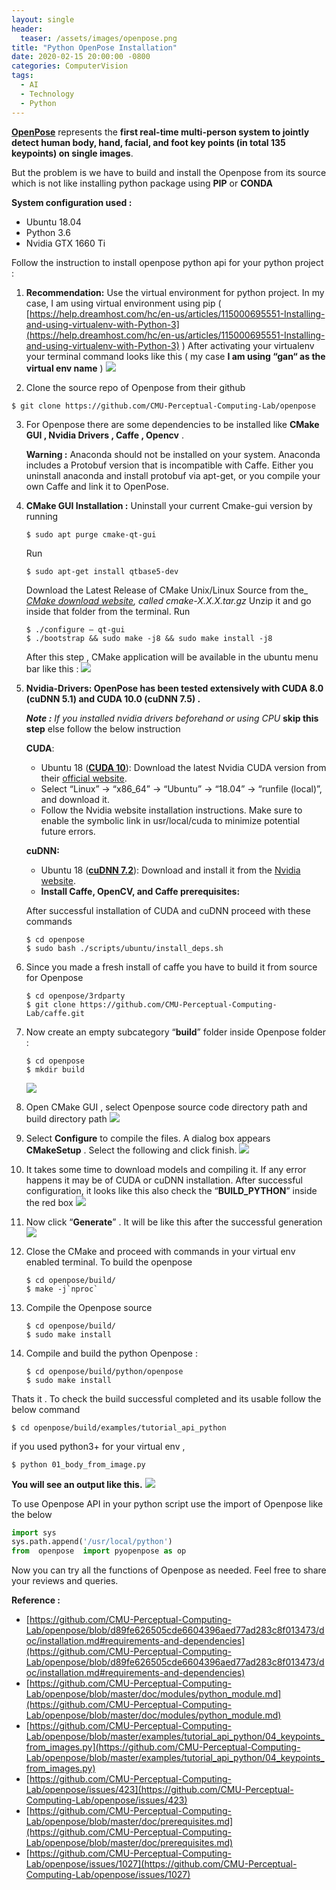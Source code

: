 ```yaml
---
layout: single
header:
  teaser: /assets/images/openpose.png
title: "Python OpenPose Installation"
date: 2020-02-15 20:00:00 -0800
categories: ComputerVision
tags:
  - AI
  - Technology
  - Python
---
```


[**OpenPose**](https://github.com/CMU-Perceptual-Computing-Lab/openpose)  represents the  **first real-time multi-person system to jointly detect human body, hand, facial, and foot key points (in total 135 keypoints) on single images**.

But the problem is we have to build and install the Openpose from its source which is not like installing python package using  **PIP**  or  **CONDA**

**System configuration used :**

-   Ubuntu 18.04
-   Python 3.6
-   Nvidia GTX 1660 Ti

Follow the instruction to install openpose python api for your python project :

1)   **Recommendation:** Use the virtual environment for python project. In my case, I am using virtual environment using pip (  [https://help.dreamhost.com/hc/en-us/articles/115000695551-Installing-and-using-virtualenv-with-Python-3](https://help.dreamhost.com/hc/en-us/articles/115000695551-Installing-and-using-virtualenv-with-Python-3)  ) After activating your virtualenv your terminal command looks like this ( my case **I am using “gan“ as the virtual env name** )
![](https://miro.medium.com/max/1344/1*KPJFUy5SI2kKBogycPsTNA.png)



2)  Clone the source repo of Openpose from their github
```
$ git clone https://github.com/CMU-Perceptual-Computing-Lab/openpose
```

3) For Openpose there are some dependencies to be installed like  **CMake GUI , Nvidia Drivers , Caffe , Opencv** .

    **Warning :**  Anaconda should not be installed on your system. Anaconda includes a Protobuf version that is incompatible with Caffe. Either you uninstall anaconda and install protobuf via apt-get, or you compile your own Caffe and link it to OpenPose.
 
4) **CMake GUI Installation :**
Uninstall your current Cmake-gui version by running
    ```shell
    $ sudo apt purge cmake-qt-gui
    ```
    Run
    ```shell
    $ sudo apt-get install qtbase5-dev
    ```
    Download the Latest Release of CMake Unix/Linux Source from the_ [_CMake download website_](https://cmake.org/download/)_, called cmake-X.X.X.tar.gz_
    Unzip it and go inside that folder from the terminal.
    Run
    ```shell
    $ ./configure — qt-gui
    $ ./bootstrap && sudo make -j8 && sudo make install -j8
    ```
    After this step , CMake application will be available in the ubuntu menu bar like this :
    ![](https://miro.medium.com/max/1617/0*TL8F7AbmCKMVgosd.png)

5) **Nvidia-Drivers: OpenPose has been tested extensively with CUDA 8.0 (cuDNN 5.1) and CUDA 10.0 (cuDNN 7.5) .** 

    **_Note :_** _If you installed nvidia drivers beforehand or using CPU_ **skip this step** else follow the below instruction

    **CUDA**:
    - Ubuntu 18 ([**CUDA 10**](https://developer.nvidia.com/cuda-downloads)): Download the latest Nvidia CUDA version from their  [official website](https://developer.nvidia.com/cuda-downloads).
    -   Select “Linux” -> “x86_64” -> “Ubuntu” -> “18.04” -> “runfile (local)”, and download it.
    -   Follow the Nvidia website installation instructions. Make sure to enable the symbolic link in usr/local/cuda to minimize potential future errors.

    **cuDNN:**

    -   Ubuntu 18 ([**cuDNN 7.2**](https://developer.nvidia.com/cudnn)): Download and install it from the  [Nvidia website](https://developer.nvidia.com/cudnn).
    -   **Install Caffe, OpenCV, and Caffe prerequisites:**

    After successful installation of CUDA and cuDNN proceed with these commands
    ```shell
    $ cd openpose
    $ sudo bash ./scripts/ubuntu/install_deps.sh
    ```

6) Since you made a fresh install of caffe you have to build it from source for Openpose
    ```shell
    $ cd openpose/3rdparty
    $ git clone https://github.com/CMU-Perceptual-Computing-Lab/caffe.git
    ```

7) Now create an empty subcategory “**build**” folder inside Openpose folder :
    ```shell
    $ cd openpose
    $ mkdir build
    ```
    ![](https://miro.medium.com/max/878/0*SLb2fQ5Ftt7O7jRc.png)

8) Open CMake GUI , select Openpose source code directory path and build directory path
    ![](https://miro.medium.com/max/881/0*N28xA-o5b3NtSmve.png)

9) Select **Configure**  to compile the files. A dialog box appears  **CMakeSetup**  . Select the following and click finish.
    ![](https://miro.medium.com/max/740/0*MZ8pmLFPu16gfXB0.png)

10) It takes some time to download models and compiling it. If any error happens it may be of CUDA or cuDNN installation. After successful configuration, it looks like this also check the “**BUILD_PYTHON**” inside the red box
    ![](https://miro.medium.com/max/878/0*zMyfPTYozlxAS1Qf.png)

11) Now click “**Generate**” . It will be like this after the successful generation
![](https://miro.medium.com/max/882/0*B3kw3dI46WTSGSLh.png)

12) Close the CMake and proceed with commands in your virtual env enabled terminal. To build the openpose
    ```shell
    $ cd openpose/build/
    $ make -j`nproc`
    ```

13) Compile the Openpose source
    ```shell
    $ cd openpose/build/
    $ sudo make install
    ```

14) Compile and build the python Openpose :
    ```shell
    $ cd openpose/build/python/openpose
    $ sudo make install
    ```

Thats it . To check the build successful completed and its usable follow the below command

```shell
$ cd openpose/build/examples/tutorial_api_python
```

if you used python3+ for your virtual env ,
```shell
$ python 01_body_from_image.py
```

**You will see an output like this.**
![](https://miro.medium.com/max/959/0*Fl4YdoTr87V-TSNv.png)


To use Openpose API in your python script use the import of Openpose like the below

```python
import sys
sys.path.append('/usr/local/python')
from  openpose  import pyopenpose as op
```
Now you can try all the functions of Openpose as needed. Feel free to share your reviews and queries.

**Reference :**

-   [https://github.com/CMU-Perceptual-Computing-Lab/openpose/blob/d89fe626505cde6604396aed77ad283c8f013473/doc/installation.md#requirements-and-dependencies](https://github.com/CMU-Perceptual-Computing-Lab/openpose/blob/d89fe626505cde6604396aed77ad283c8f013473/doc/installation.md#requirements-and-dependencies)
-   [https://github.com/CMU-Perceptual-Computing-Lab/openpose/blob/master/doc/modules/python_module.md](https://github.com/CMU-Perceptual-Computing-Lab/openpose/blob/master/doc/modules/python_module.md)
-   [https://github.com/CMU-Perceptual-Computing-Lab/openpose/blob/master/examples/tutorial_api_python/04_keypoints_from_images.py](https://github.com/CMU-Perceptual-Computing-Lab/openpose/blob/master/examples/tutorial_api_python/04_keypoints_from_images.py)
-   [https://github.com/CMU-Perceptual-Computing-Lab/openpose/issues/423](https://github.com/CMU-Perceptual-Computing-Lab/openpose/issues/423)
-   [https://github.com/CMU-Perceptual-Computing-Lab/openpose/blob/master/doc/prerequisites.md](https://github.com/CMU-Perceptual-Computing-Lab/openpose/blob/master/doc/prerequisites.md)
-   [https://github.com/CMU-Perceptual-Computing-Lab/openpose/issues/1027](https://github.com/CMU-Perceptual-Computing-Lab/openpose/issues/1027)